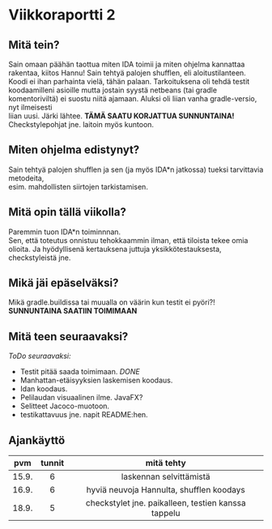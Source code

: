 # Viikkoraportti 2

## Mitä tein?
Sain omaan päähän taottua miten IDA toimii ja miten ohjelma kannattaa rakentaa, kiitos Hannu!
Sain tehtyä palojen shufflen, eli aloitustilanteen. Koodi ei ihan parhainta vielä, tähän palaan.
Tarkoituksena oli tehdä testit koodaamilleni asioille mutta jostain syystä netbeans (tai gradle  
komentoriviltä) ei suostu niitä ajamaan. Aluksi oli liian vanha gradle-versio, nyt ilmeisesti  
liian uusi. Järki lähtee. **TÄMÄ SAATU KORJATTUA SUNNUNTAINA!**
Checkstylepohjat jne. laitoin myös kuntoon.  

## Miten ohjelma edistynyt?
Sain tehtyä palojen shufflen ja sen (ja myös IDA*n jatkossa) tueksi tarvittavia metodeita,  
esim. mahdollisten siirtojen tarkistamisen. 
 
## Mitä opin tällä viikolla?
Paremmin tuon IDA*n toiminnnan.  
Sen, että toteutus onnistuu tehokkaammin ilman, että tiloista tekee omia olioita.
Ja hyödyllisenä kertauksena juttuja yksikkötestauksesta, checkstyleistä jne. 

## Mikä jäi epäselväksi?
Mikä gradle.buildissa tai muualla on väärin kun testit ei pyöri?! **SUNNUNTAINA SAATIIN TOIMIMAAN**

## Mitä teen seuraavaksi?

*ToDo seuraavaksi:*
* Testit pitää saada toimimaan. *DONE*
* Manhattan-etäisyyksien laskemisen koodaus.
* Idan koodaus.
* Pelilaudan visuaalinen ilme. JavaFX?
* Selitteet Jacoco-muotoon.
* testikattavuus jne. napit README:hen.

## Ajankäyttö

| pvm | tunnit | mitä tehty |
|:----:|:----:|:-----:|
| 15.9. | 6 | laskennan selvittämistä |
| 16.9. | 6 | hyviä neuvoja Hannulta, shufflen koodays |
| 18.9. | 5 | checkstylet jne. paikalleen, testien kanssa tappelu |
